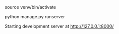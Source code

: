 source venv/bin/activate

python manage.py runserver



Starting development server at http://127.0.0.1:8000/
